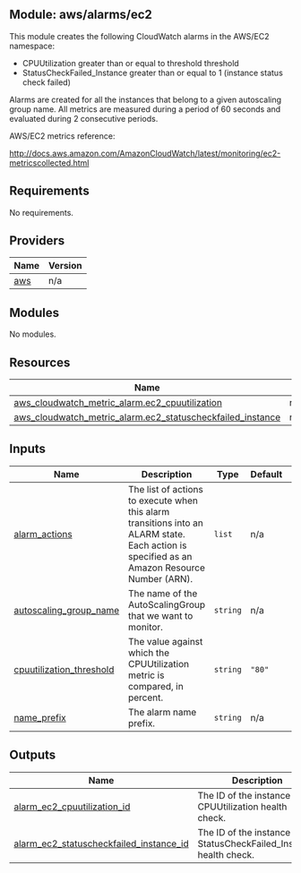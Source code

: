 ## Module: aws/alarms/ec2

This module creates the following CloudWatch alarms in the
AWS/EC2 namespace:

  - CPUUtilization greater than or equal to threshold threshold
  - StatusCheckFailed\_Instance greater than or equal to 1 (instance status
    check failed)

Alarms are created for all the instances that belong to a given
autoscaling group name. All metrics are measured during a period of 60 seconds
and evaluated during 2 consecutive periods.

AWS/EC2 metrics reference:

http://docs.aws.amazon.com/AmazonCloudWatch/latest/monitoring/ec2-metricscollected.html

## Requirements

No requirements.

## Providers

| Name | Version |
|------|---------|
| <a name="provider_aws"></a> [aws](#provider\_aws) | n/a |

## Modules

No modules.

## Resources

| Name | Type |
|------|------|
| [aws_cloudwatch_metric_alarm.ec2_cpuutilization](https://registry.terraform.io/providers/hashicorp/aws/latest/docs/resources/cloudwatch_metric_alarm) | resource |
| [aws_cloudwatch_metric_alarm.ec2_statuscheckfailed_instance](https://registry.terraform.io/providers/hashicorp/aws/latest/docs/resources/cloudwatch_metric_alarm) | resource |

## Inputs

| Name | Description | Type | Default | Required |
|------|-------------|------|---------|:--------:|
| <a name="input_alarm_actions"></a> [alarm\_actions](#input\_alarm\_actions) | The list of actions to execute when this alarm transitions into an ALARM state. Each action is specified as an Amazon Resource Number (ARN). | `list` | n/a | yes |
| <a name="input_autoscaling_group_name"></a> [autoscaling\_group\_name](#input\_autoscaling\_group\_name) | The name of the AutoScalingGroup that we want to monitor. | `string` | n/a | yes |
| <a name="input_cpuutilization_threshold"></a> [cpuutilization\_threshold](#input\_cpuutilization\_threshold) | The value against which the CPUUtilization metric is compared, in percent. | `string` | `"80"` | no |
| <a name="input_name_prefix"></a> [name\_prefix](#input\_name\_prefix) | The alarm name prefix. | `string` | n/a | yes |

## Outputs

| Name | Description |
|------|-------------|
| <a name="output_alarm_ec2_cpuutilization_id"></a> [alarm\_ec2\_cpuutilization\_id](#output\_alarm\_ec2\_cpuutilization\_id) | The ID of the instance CPUUtilization health check. |
| <a name="output_alarm_ec2_statuscheckfailed_instance_id"></a> [alarm\_ec2\_statuscheckfailed\_instance\_id](#output\_alarm\_ec2\_statuscheckfailed\_instance\_id) | The ID of the instance StatusCheckFailed\_Instance health check. |
